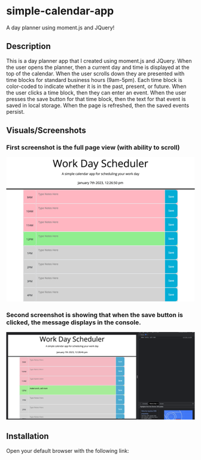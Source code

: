 # simple-calendar-app
A day planner using moment.js and JQuery!

## Description

This is a day planner app that I created using moment.js and JQuery. When the user opens the planner, then a current day and time is displayed at the top of the calendar. When the user scrolls down they are presented with time blocks for standard business hours (9am-5pm). Each time block is color-coded to indicate whether it is in the past, present, or future. When the user clicks a time block, then they can enter an event. When the user presses the save button for that time block, then the text for that event is saved in local storage. When the page is refreshed, then the saved events persist.

## Visuals/Screenshots

### First screenshot is the full page view (with ability to scroll)
![Screenshot](./assets/images/127.0.0.1_5500_index.html%20(1).png)

### Second screenshot is showing that when the save button is clicked, the message displays in the console.

![Screenshot](./assets/images/Screenshot%202023-01-07%20at%2012.28.46%20PM.png)

## Installation

Open your default browser with the following link: 
